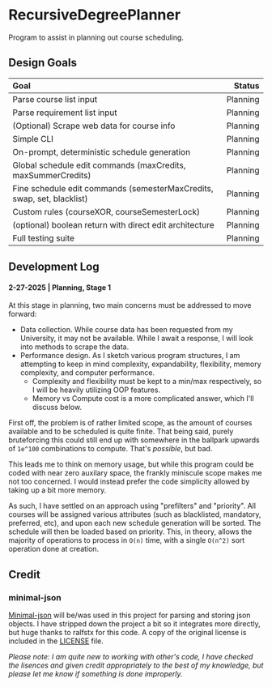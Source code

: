 # RecursiveDegreePlanner
Program to assist in planning out course scheduling.

## Design Goals
| Goal | Status |
| :--- | ---: |
| Parse course list input | Planning |
| Parse requirement list input | Planning |
| (Optional) Scrape web data for course info | Planning |
| Simple CLI | Planning |
| On-prompt, deterministic schedule generation | Planning |
| Global schedule edit commands (maxCredits, maxSummerCredits) | Planning |
| Fine schedule edit commands (semesterMaxCredits, swap, set, blacklist) | Planning |
| Custom rules (courseXOR, courseSemesterLock) | Planning |
| (optional) boolean return with direct edit architecture | Planning |
| Full testing suite | Planning |

## Development Log

#### 2-27-2025 | Planning, Stage 1
At this stage in planning, two main concerns must be addressed to move forward:
 * Data collection. While course data has been requested from my University, it may not be available. While I await a response, I will look into methods to scrape the data.
 * Performance design. As I sketch various program structures, I am attempting to keep in mind complexity, expandability, flexibility, memory complexity, and computer performance.
   * Complexity and flexibility must be kept to a min/max respectively, so I will be heavily utilizing OOP features.
   * Memory vs Compute cost is a more complicated answer, which I'll discuss below.

First off, the problem is of rather limited scope, as the amount of courses available and to be scheduled is quite finite. That being said, purely bruteforcing this could still end up with somewhere in the ballpark upwards of `1e^100` combinations to compute. That's *possible*, but bad. 

This leads me to think on memory usage, but while this program could be coded with near zero auxilary space, the frankly miniscule scope makes me not too concerned. I would instead prefer the code simplicity allowed by taking up a bit more memory.

As such, I have settled on an approach using "prefilters" and "priority". All courses will be assigned various attributes (such as blacklisted, mandatory, preferred, etc), and upon each new schedule generation will be sorted. The schedule will then be loaded based on priority. This, in theory, allows the majority of operations to process in `O(n)` time, with a single `O(n^2)` sort operation done at creation.

## Credit

### minimal-json
[Minimal-json](https://github.com/ralfstx/minimal-json/tree/master) will be/was used in this project for parsing and storing json objects. I have stripped down the project a bit so it integrates more directly, but huge thanks to ralfstx for this code. A copy of the original license is included in the [LICENSE](./LICENSE) file.

*Please note: I am quite new to working with other's code, I have checked the lisences and given credit appropriately to the best of my knowledge, but please let me know if something is done improperly.*